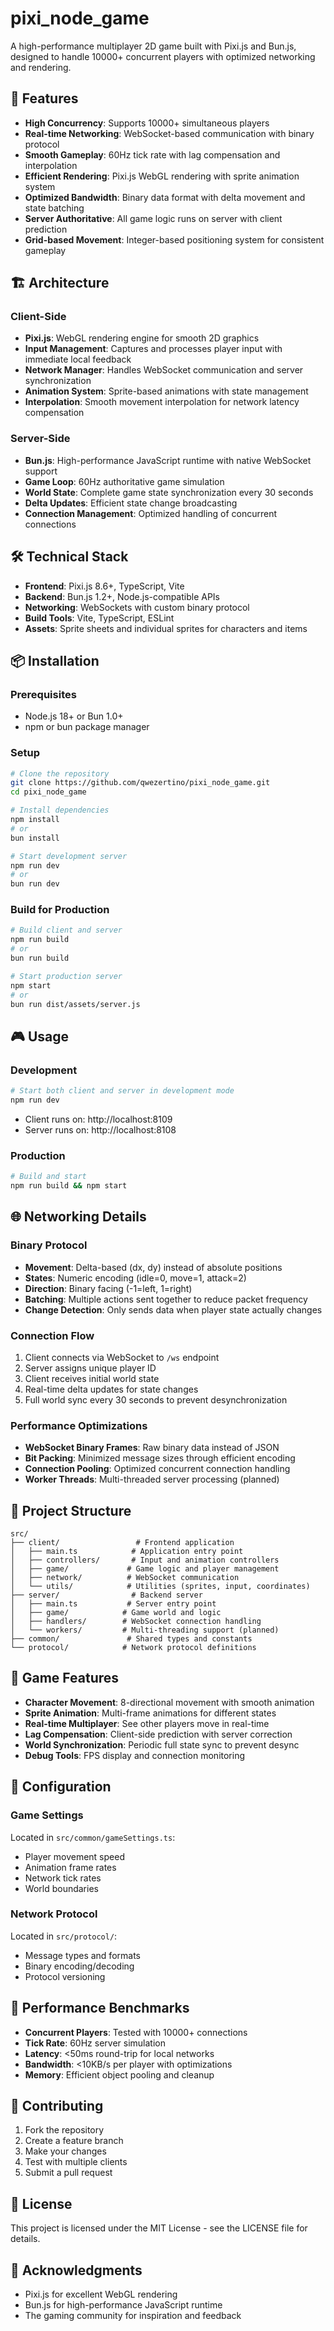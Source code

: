 # pixi_node_game

A high-performance multiplayer 2D game built with Pixi.js and Bun.js, designed to handle 10000+ concurrent players with optimized networking and rendering.

## 🚀 Features

- **High Concurrency**: Supports 10000+ simultaneous players
- **Real-time Networking**: WebSocket-based communication with binary protocol
- **Smooth Gameplay**: 60Hz tick rate with lag compensation and interpolation
- **Efficient Rendering**: Pixi.js WebGL rendering with sprite animation system
- **Optimized Bandwidth**: Binary data format with delta movement and state batching
- **Server Authoritative**: All game logic runs on server with client prediction
- **Grid-based Movement**: Integer-based positioning system for consistent gameplay

## 🏗️ Architecture

### Client-Side
- **Pixi.js**: WebGL rendering engine for smooth 2D graphics
- **Input Management**: Captures and processes player input with immediate local feedback
- **Network Manager**: Handles WebSocket communication and server synchronization
- **Animation System**: Sprite-based animations with state management
- **Interpolation**: Smooth movement interpolation for network latency compensation

### Server-Side
- **Bun.js**: High-performance JavaScript runtime with native WebSocket support
- **Game Loop**: 60Hz authoritative game simulation
- **World State**: Complete game state synchronization every 30 seconds
- **Delta Updates**: Efficient state change broadcasting
- **Connection Management**: Optimized handling of concurrent connections

## 🛠️ Technical Stack

- **Frontend**: Pixi.js 8.6+, TypeScript, Vite
- **Backend**: Bun.js 1.2+, Node.js-compatible APIs
- **Networking**: WebSockets with custom binary protocol
- **Build Tools**: Vite, TypeScript, ESLint
- **Assets**: Sprite sheets and individual sprites for characters and items

## 📦 Installation

### Prerequisites
- Node.js 18+ or Bun 1.0+
- npm or bun package manager

### Setup
```bash
# Clone the repository
git clone https://github.com/qwezertino/pixi_node_game.git
cd pixi_node_game

# Install dependencies
npm install
# or
bun install

# Start development server
npm run dev
# or
bun run dev
```

### Build for Production
```bash
# Build client and server
npm run build
# or
bun run build

# Start production server
npm start
# or
bun run dist/assets/server.js
```

## 🎮 Usage

### Development
```bash
# Start both client and server in development mode
npm run dev
```
- Client runs on: http://localhost:8109
- Server runs on: http://localhost:8108

### Production
```bash
# Build and start
npm run build && npm start
```

## 🌐 Networking Details

### Binary Protocol
- **Movement**: Delta-based (dx, dy) instead of absolute positions
- **States**: Numeric encoding (idle=0, move=1, attack=2)
- **Direction**: Binary facing (-1=left, 1=right)
- **Batching**: Multiple actions sent together to reduce packet frequency
- **Change Detection**: Only sends data when player state actually changes

### Connection Flow
1. Client connects via WebSocket to `/ws` endpoint
2. Server assigns unique player ID
3. Client receives initial world state
4. Real-time delta updates for state changes
5. Full world sync every 30 seconds to prevent desynchronization

### Performance Optimizations
- **WebSocket Binary Frames**: Raw binary data instead of JSON
- **Bit Packing**: Minimized message sizes through efficient encoding
- **Connection Pooling**: Optimized concurrent connection handling
- **Worker Threads**: Multi-threaded server processing (planned)

## 📁 Project Structure

```
src/
├── client/                 # Frontend application
│   ├── main.ts            # Application entry point
│   ├── controllers/       # Input and animation controllers
│   ├── game/             # Game logic and player management
│   ├── network/          # WebSocket communication
│   └── utils/            # Utilities (sprites, input, coordinates)
├── server/                # Backend server
│   ├── main.ts           # Server entry point
│   ├── game/            # Game world and logic
│   ├── handlers/        # WebSocket connection handling
│   └── workers/         # Multi-threading support (planned)
├── common/               # Shared types and constants
└── protocol/            # Network protocol definitions
```

## 🎯 Game Features

- **Character Movement**: 8-directional movement with smooth animation
- **Sprite Animation**: Multi-frame animations for different states
- **Real-time Multiplayer**: See other players move in real-time
- **Lag Compensation**: Client-side prediction with server correction
- **World Synchronization**: Periodic full state sync to prevent desync
- **Debug Tools**: FPS display and connection monitoring

## 🔧 Configuration

### Game Settings
Located in `src/common/gameSettings.ts`:
- Player movement speed
- Animation frame rates
- Network tick rates
- World boundaries

### Network Protocol
Located in `src/protocol/`:
- Message types and formats
- Binary encoding/decoding
- Protocol versioning

## 🚀 Performance Benchmarks

- **Concurrent Players**: Tested with 10000+ connections
- **Tick Rate**: 60Hz server simulation
- **Latency**: <50ms round-trip for local networks
- **Bandwidth**: <10KB/s per player with optimizations
- **Memory**: Efficient object pooling and cleanup

## 🤝 Contributing

1. Fork the repository
2. Create a feature branch
3. Make your changes
4. Test with multiple clients
5. Submit a pull request

## 📄 License

This project is licensed under the MIT License - see the LICENSE file for details.

## 🙏 Acknowledgments

- Pixi.js for excellent WebGL rendering
- Bun.js for high-performance JavaScript runtime
- The gaming community for inspiration and feedback